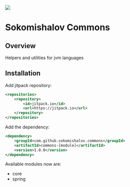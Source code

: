 [![](https://jitpack.io/v/sokomishalov/commons.svg)](https://jitpack.io/#sokomishalov/commons)
# Sokomishalov Commons

## Overview
Helpers and utilities for jvm languages

## Installation 
Add jitpack repository:
```xml
<repositories>
	<repository>
        <id>jitpack.io</id>
        <url>https://jitpack.io</url>
    </repository>
</repositories>
```
Add the dependency:
```xml
<dependency>
    <groupId>com.github.sokomishalov.commons</groupId>
    <artifactId>commons-[module]</artifactId>
    <version>1.0.0</version>
</dependency>
```

Available modules now are:
- core
- spring